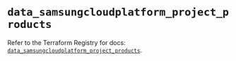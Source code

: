 # `data_samsungcloudplatform_project_products`

Refer to the Terraform Registry for docs: [`data_samsungcloudplatform_project_products`](https://registry.terraform.io/providers/samsungsdscloud/samsungcloudplatform/3.13.0/docs/data-sources/project_products).
